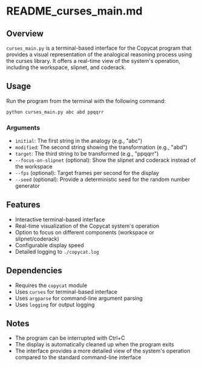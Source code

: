 # README_curses_main.md

## Overview
`curses_main.py` is a terminal-based interface for the Copycat program that provides a visual representation of the analogical reasoning process using the curses library. It offers a real-time view of the system's operation, including the workspace, slipnet, and coderack.

## Usage
Run the program from the terminal with the following command:
```bash
python curses_main.py abc abd ppqqrr
```

### Arguments
- `initial`: The first string in the analogy (e.g., "abc")
- `modified`: The second string showing the transformation (e.g., "abd")
- `target`: The third string to be transformed (e.g., "ppqqrr")
- `--focus-on-slipnet` (optional): Show the slipnet and coderack instead of the workspace
- `--fps` (optional): Target frames per second for the display
- `--seed` (optional): Provide a deterministic seed for the random number generator

## Features
- Interactive terminal-based interface
- Real-time visualization of the Copycat system's operation
- Option to focus on different components (workspace or slipnet/coderack)
- Configurable display speed
- Detailed logging to `./copycat.log`

## Dependencies
- Requires the `copycat` module
- Uses `curses` for terminal-based interface
- Uses `argparse` for command-line argument parsing
- Uses `logging` for output logging

## Notes
- The program can be interrupted with Ctrl+C
- The display is automatically cleaned up when the program exits
- The interface provides a more detailed view of the system's operation compared to the standard command-line interface 